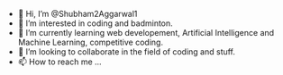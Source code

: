 - 👋 Hi, I’m @Shubham2Aggarwal1
- 👀 I’m interested in coding and badminton.
- 🌱 I’m currently learning web developement, Artificial Intelligence and Machine Learning, competitive coding.
- 💞️ I’m looking to collaborate in the field of coding and stuff.
- 📫 How to reach me ...

<!---
Shubham2Aggarwal1/Shubham2Aggarwal1 is a ✨ special ✨ repository because its `README.md` (this file) appears on your GitHub profile.
You can click the Preview link to take a look at your changes.
--->
